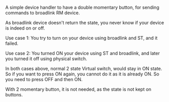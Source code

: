 A simple device handler to have a double momentary button, for sending commands to broadlink RM device.

As broadlink device doesn't return the state, you never know if your device is indeed on or off.

Use case 1:
You try to turn on your device using broadlink and ST, and it failed.

Use case 2:
You turned ON your device using ST and broadlink, and later you turned it off using physical switch.

In both cases above, normal 2 state Virtual switch, would stay in ON state. 
So if you want to press ON again, you cannot do it as it is already ON. So you need to press OFF and then ON.

With 2 momentary button, it is not needed, as the state is not kept on buttons.


